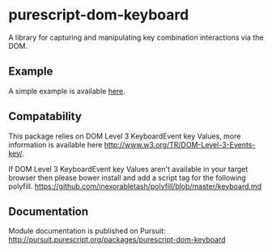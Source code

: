 # purescript-dom-keyboard

A library for capturing and manipulating key combination interactions via the DOM.

## Example
A simple example is available [here](Example.purs).

## Compatability
This package relies on DOM Level 3 KeyboardEvent key Values, more information is
available here http://www.w3.org/TR/DOM-Level-3-Events-key/.

If DOM Level 3 KeyboardEvent key Values aren't available in your target browser
then please bower install and add a script tag for the following polyfill.
https://github.com/inexorabletash/polyfill/blob/master/keyboard.md

## Documentation
Module documentation is published on Pursuit: http://pursuit.purescript.org/packages/purescript-dom-keyboard
